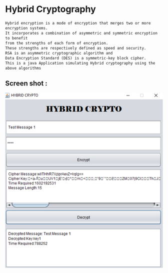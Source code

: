 # Hybrid Cryptography

```
Hybrid encryption is a mode of encryption that merges two or more encryption systems.
It incorporates a combination of asymmetric and symmetric encryption to benefit
from the strengths of each form of encryption.
These strengths are respectively defined as speed and security.
RSA is an asymmetric cryptographic algorithm and 
Data Encryption Standard (DES) is a symmetric-key block cipher.
This is a java Application simulating Hybrid cryptography using the above algorithms
```


## Screen shot :

![Alt text](hc.png?raw=true "Input")
